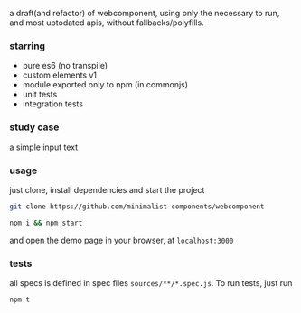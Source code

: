 a draft(and refactor) of webcomponent, using only the necessary to run, and most uptodated apis, without fallbacks/polyfills.

### starring

- pure es6 (no transpile)
- custom elements v1
- module exported only to npm (in commonjs)
- unit tests
- integration tests

### study case

a simple input text


### usage

just clone, install dependencies and start the project

```sh
git clone https://github.com/minimalist-components/webcomponent
```

```sh
npm i && npm start
```

and open the demo page in your browser, at `localhost:3000`

### tests

all specs is defined in spec files `sources/**/*.spec.js`. 
To run tests, just run

```sh
npm t
```

